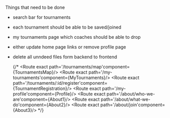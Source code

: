 Things that need to be done
- search bar for tournaments
- each tournament should be able to be saved/joined
- my tournaments page which coaches should be able to drop
- either update home page links or remove profile page
- delete all unndeed files form backend to frontend 

   {/*
           <Route exact path='/tournaments/map'component={TournamentsMap}/>
           <Route exact path='/my-tournaments'component={MyTournaments}/>
           <Route exact path='/tournaments/:id/register'component={TournamentRegistration}/>
           <Route exact path='/my-profile'component={Profile}/>
           <Route exact path='/about/who-we-are'component={About1}/>
           <Route exact path='/about/what-we-do'component={About2}/>
           <Route exact path='/about/join'component={About3}/>  */}